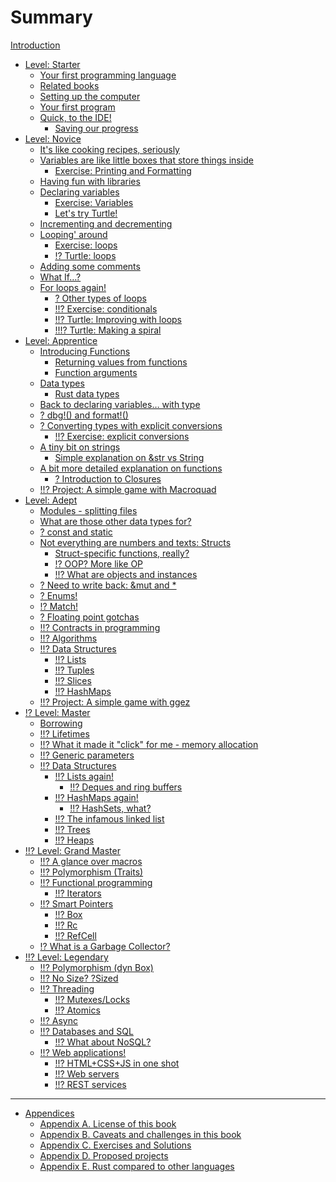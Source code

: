 # Summary

[Introduction](README.md)
- [Level: Starter](./L01_starter.md)    
    - [Your first programming language](./L01starter/001A_first_language.md)
    - [Related books](./L01starter/002A_books.md)
    - [Setting up the computer](./L01starter/003A_setup.md)
    - [Your first program](./L01starter/004A_first_program.md)
    - [Quick, to the IDE!](./L01starter/005A_to_the_IDE.md)
        - [Saving our progress](./L01starter/005B_saving_progress.md)
- [Level: Novice](./L02_novice.md)    
    - [It's like cooking recipes, seriously](./L02novice/006A_recipes.md)
    - [Variables are like little boxes that store things inside](./L02novice/007A_little_boxes.md)
        - [Exercise: Printing and Formatting](./L02novice/007B_ex_print_format.md)
    - [Having fun with libraries](./L02novice/007C_fun_with_libs.md)
    - [Declaring variables](./L02novice/008A_declaring.md)
        - [Exercise: Variables](./L02novice/008B_ex_variables.md)
        - [Let's try Turtle!](./L02novice/008C_turtle.md) 
    - [Incrementing and decrementing](./L02novice/009A_incrementing.md)
    - [Looping' around](./L02novice/010A_looping.md)
        - [Exercise: loops](./L02novice/010B_ex_loops.md)
        - [!? Turtle: loops](./L02novice/010C_turtle_loops.md) 
    - [Adding some comments](./L02novice/011A_comments.md)
    - [What If…?](./L02novice/012A_ifs.md)
    - [For loops again!](./L02novice/013A_loops_again.md)
        - [? Other types of loops](./L02novice/013B_other_loops.md)
        - [!!? Exercise: conditionals](./L02novice/012B_ex_ifs.md)
        - [!!? Turtle: Improving with loops](./L02novice/013C_turtle_loops.md)
        - [!!!? Turtle: Making a spiral](./L02novice/013D_turtle_spiral.md)
- [Level: Apprentice](./L03_apprentice.md)
    - [Introducing Functions](./L03apprentice/014A_functions.md)
        - [Returning values from functions](./L03apprentice/014B_func_return.md)
        - [Function arguments](./L03apprentice/014C_func_args.md)
    - [Data types](./L03apprentice/015A_data_types.md)
        - [Rust data types](./L03apprentice/015B_rust_types.md)
    - [Back to declaring variables… with type](./L03apprentice/016A_typedvars.md)
    - [? dbg!() and format!()](./L03apprentice/016B_dbg_format.md)
    - [? Converting types with explicit conversions](./L03apprentice/017A_conversions.md)
        - [!!? Exercise: explicit conversions](./L03apprentice/017B_ex_conversions.md)
    - [A tiny bit on strings](./L03apprentice/018A_strings_intro.md)
        - [Simple explanation on &str vs String](./L03apprentice/018B_strings_and_str.md)
    - [A bit more detailed explanation on functions](./L03apprentice/X03A_funcs_revisited.md)
        - [? Introduction to Closures](./L03apprentice/014D_closures.md)
    - [!!? Project: A simple game with Macroquad](./L03apprentice/020A_proj_game_macroquad.md)
- [Level: Adept](./L04_adept.md)
    - [Modules - splitting files](./L04adept/024A_modules.md)
    - [What are those other data types for?](./L04adept/X02A_datatypes.md)
    - [? const and static](./L04adept/const_and_static.md)
    - [Not everything are numbers and texts: Structs](./L04adept/020A_structs.md)
        - [Struct-specific functions, really?](./L04adept/020B_struct_impl.md)
        - [!? OOP? More like OP](./L04adept/020C_oop.md)
        - [!!? What are objects and instances]()
    - [? Need to write back: &mut and *](./L04adept/writeback.md)
    - [? Enums!](./L04adept/021A_enums.md)
    - [!? Match!](./L04adept/022A_match.md)
    - [? Floating point gotchas](./L04adept/023A_float_gotchas.md)
    - [!!? Contracts in programming]()
    - [!!? Algorithms]()
    - [!!? Data Structures]()
        - [!!? Lists]()
        - [!!? Tuples]()
        - [!!? Slices]()
        - [!!? HashMaps]()
    - [!!? Project: A simple game with ggez](./L04adept/023A_proj_game_ggez.md)
- [!? Level: Master](./L05_master.md)
    - [Borrowing](./L05master/023A_borrowing.md)
    - [!!? Lifetimes]()
    - [!!? What it made it "click" for me - memory allocation]()
    - [!!? Generic parameters]()
    - [!!? Data Structures]()
        - [!!? Lists again!]()
            - [!!? Deques and ring buffers]()
        - [!!? HashMaps again!]()
            - [!!? HashSets, what?]()
        - [!!? The infamous linked list]()
        - [!!? Trees]()
        - [!!? Heaps]()
- [!!? Level: Grand Master](./L06_grandmaster.md)
    - [!!? A glance over macros]()
    - [!!? Polymorphism (Traits)]()
    - [!!? Functional programming]()
        - [!!? Iterators]()
    - [!!? Smart Pointers]()
        - [!!? Box<T>]()
        - [!!? Rc<T>]()
        - [!!? RefCell<T>]()
    - [!? What is a Garbage Collector?](./L06grandmaster/X04A_garbage_collector.md)
- [!!? Level: Legendary](./L07_legendary.md)  
    - [!!? Polymorphism (dyn Box)]()
    - [!!? No Size? ?Sized]() 
    - [!!? Threading]()
        - [!!? Mutexes/Locks]()
        - [!!? Atomics]()
    - [!!? Async]()
    - [!!? Databases and SQL]()
        - [!!? What about NoSQL?]()
    - [!!? Web applications!]()
        - [!!? HTML+CSS+JS in one shot]()
        - [!!? Web servers]()
        - [!!? REST services]()
    
----------------
- [Appendices](./Y01A_appendices.md)
    - [Appendix A. License of this book](./Y02A_license.md)
    - [Appendix B. Caveats and challenges in this book](./Y03A_caveats.md)
    - [Appendix C. Exercises and Solutions](./Y04A_solutions.md)
    - [Appendix D. Proposed projects](./Y05A_projects.md)
    - [Appendix E. Rust compared to other languages](./Y06A_rust_compared.md)
